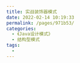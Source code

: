 ```yaml
---
title: 实战装饰器模式
date: 2022-02-14 10:19:33
permalink: /pages/971b53/
categories:
  - 《Java设计模式》
  - 结构型模式
tags:
  - 
---
```

